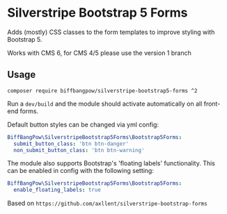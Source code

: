 # Silverstripe Bootstrap 5 Forms

Adds (mostly) CSS classes to the form templates to improve styling with Bootstrap 5.

Works with CMS 6, for CMS 4/5 please use the version 1 branch


## Usage

`composer require biffbangpow/silverstripe-bootstrap5-forms ^2`

Run a `dev/build` and the module should activate automatically on all front-end forms.



Default button styles can be changed via yml config:

```yaml
BiffBangPow\SilverstripeBootstrap5Forms\Bootstrap5Forms:
  submit_button_class: 'btn btn-danger'
  non_submit_button_class: 'btn btn-warning'
```

The module also supports Bootstrap's 'floating labels' functionality.  This can be enabled in config with the following setting:

```yaml
BiffBangPow\SilverstripeBootstrap5Forms\Bootstrap5Forms:
  enable_floating_labels: true
```


Based on ``https://github.com/axllent/silverstripe-bootstrap-forms``
